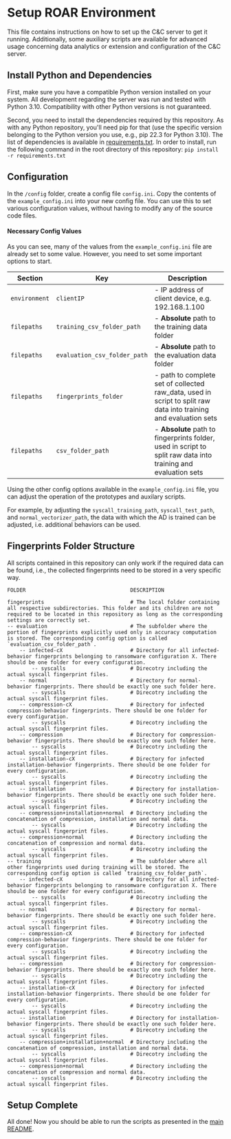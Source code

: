 # Setup ROAR Environment

This file contains instructions on how to set up the C&C server to get it running.
Additionally, some auxiliary scripts are available for advanced usage concerning data analytics or extension and configuration of the C&C server.





## Install Python and Dependencies
First, make sure you have a compatible Python version installed on your system.
All development regarding the server was run and tested with Python 3.10.
Compatibility with other Python versions is not guaranteed.

Second, you need to install the dependencies required by this repository.
As with any Python repository, you'll need pip for that (use the specific version belonging to the Python version you use, e.g., pip 22.3 for Python 3.10).
The list of dependencies is available in [requirements.txt](./requirements.txt).
In order to install, run the following command in the root directory of this repository: `pip install -r requirements.txt`





## Configuration

In the `/config` folder, create a config file `config.ini`. Copy the contents of the `example_config.ini` into
your new config file. You can use this to set various configuration values, without having to modify any of the source
code files.

#### Necessary Config Values

As you can see, many of the values from the `example_config.ini` file are already set to some value. However, you need
to set some important options to start.


| Section       | Key                          | Description                                                                                                      |
|---------------|------------------------------|------------------------------------------------------------------------------------------------------------------|
| `environment` | `clientIP`                   | - IP address of client device, e.g. 192.168.1.100                                                                |
| `filepaths`   | `training_csv_folder_path`   | - **Absolute** path to the training data folder                                                                  |
| `filepaths`   | `evaluation_csv_folder_path` | - **Absolute** path to the evaluation data folder                                                                |
| `filepaths`   | `fingerprints_folder`        | - path to complete set of collected raw_data, used in script to split raw data into training and evaluation sets |
| `filepaths`   | `csv_folder_path`            | - **Absolute** path to fingerprints folder, used in script to split raw data into training and evaluation sets   |

Using the other config options available in the `example_config.ini` file, you can adjust the operation of the
prototypes and auxilary scripts.

For example, by adjusting the `syscall_training_path`, `syscall_test_path`, and `normal_vectorizer_path`,
the data with which the AD is trained can be adjusted, i.e. additional behaviors can be used.




## Fingerprints Folder Structure

All scripts contained in this repository can only work if the required data can be found, i.e., the collected fingerprints need to be stored in a very specific way.

```
FOLDER                                  DESCRIPTION

fingerprints                            # The local folder containing all respective subdirectories. This folder and its children are not required to be located in this repository as long as the corresponding settings are correctly set.
-- evaluation                           # The subfolder where the portion of fingerprints explicitly used only in accuracy computation is stored. The corresponding config option is called `evaluation_csv_folder_path`.
    -- infected-cX                      # Directory for all infected-behavior fingerprints belonging to ransomware configuration X. There should be one folder for every configuration.
        -- syscalls                     # Direcotry including the actual syscall fingerprint files.
    -- normal                           # Directory for normal-behavior fingerprints. There should be exactly one such folder here.
        -- syscalls                     # Direcotry including the actual syscall fingerprint files.
    -- compression-cX                   # Directory for infected compression-behavior fingerprints. There should be one folder for every configuration.
        -- syscalls                     # Direcotry including the actual syscall fingerprint files.
    -- compression                      # Directory for compression-behavior fingerprints. There should be exactly one such folder here.
        -- syscalls                     # Direcotry including the actual syscall fingerprint files.
    -- installation-cX                  # Directory for infected installation-behavior fingerprints. There should be one folder for every configuration.
        -- syscalls                     # Direcotry including the actual syscall fingerprint files.
    -- installation                     # Directory for installation-behavior fingerprints. There should be exactly one such folder here.
        -- syscalls                     # Direcotry including the actual syscall fingerprint files.
    -- compression+installation+normal  # Directory including the concatenation of compression, installation and normal data.
        -- syscalls                     # Direcotry including the actual syscall fingerprint files.
    -- compression+normal               # Directory including the concatenation of compression and normal data.
        -- syscalls                     # Direcotry including the actual syscall fingerprint files.
-- training                             # The subfolder where all other fingerprints used during training will be stored. The corresponding config option is called `training_csv_folder_path`.
    -- infected-cX                      # Directory for all infected-behavior fingerprints belonging to ransomware configuration X. There should be one folder for every configuration.
        -- syscalls                     # Direcotry including the actual syscall fingerprint files.
    -- normal                           # Directory for normal-behavior fingerprints. There should be exactly one such folder here.
        -- syscalls                     # Direcotry including the actual syscall fingerprint files.
    -- compression-cX                   # Directory for infected compression-behavior fingerprints. There should be one folder for every configuration.
        -- syscalls                     # Direcotry including the actual syscall fingerprint files.
    -- compression                      # Directory for compression-behavior fingerprints. There should be exactly one such folder here.
        -- syscalls                     # Direcotry including the actual syscall fingerprint files.
    -- installation-cX                  # Directory for infected installation-behavior fingerprints. There should be one folder for every configuration.
        -- syscalls                     # Direcotry including the actual syscall fingerprint files.
    -- installation                     # Directory for installation-behavior fingerprints. There should be exactly one such folder here.
        -- syscalls                     # Direcotry including the actual syscall fingerprint files.
    -- compression+installation+normal  # Directory including the concatenation of compression, installation and normal data.
        -- syscalls                     # Direcotry including the actual syscall fingerprint files.
    -- compression+normal               # Directory including the concatenation of compression and normal data.
        -- syscalls                     # Direcotry including the actual syscall fingerprint files.
```





## Setup Complete
All done!
Now you should be able to run the scripts as presented in the [main README](./README.md).
